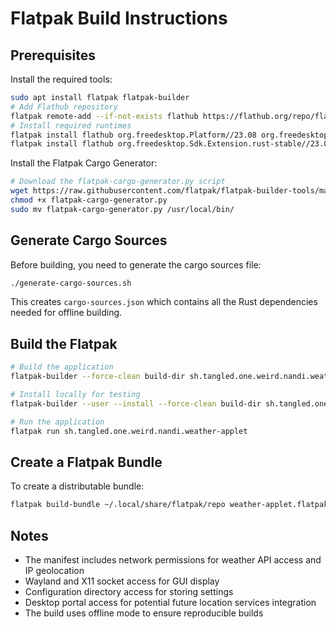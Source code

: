 # Flatpak Build Instructions

## Prerequisites

Install the required tools:

```bash
sudo apt install flatpak flatpak-builder
# Add Flathub repository
flatpak remote-add --if-not-exists flathub https://flathub.org/repo/flathub.flatpakrepo
# Install required runtimes
flatpak install flathub org.freedesktop.Platform//23.08 org.freedesktop.Sdk//23.08
flatpak install flathub org.freedesktop.Sdk.Extension.rust-stable//23.08
```

Install the Flatpak Cargo Generator:

```bash
# Download the flatpak-cargo-generator.py script
wget https://raw.githubusercontent.com/flatpak/flatpak-builder-tools/master/cargo/flatpak-cargo-generator.py
chmod +x flatpak-cargo-generator.py
sudo mv flatpak-cargo-generator.py /usr/local/bin/
```

## Generate Cargo Sources

Before building, you need to generate the cargo sources file:

```bash
./generate-cargo-sources.sh
```

This creates `cargo-sources.json` which contains all the Rust dependencies needed for offline building.

## Build the Flatpak

```bash
# Build the application
flatpak-builder --force-clean build-dir sh.tangled.one.weird.nandi.weather-applet.yml

# Install locally for testing
flatpak-builder --user --install --force-clean build-dir sh.tangled.one.weird.nandi.weather-applet.yml

# Run the application
flatpak run sh.tangled.one.weird.nandi.weather-applet
```

## Create a Flatpak Bundle

To create a distributable bundle:

```bash
flatpak build-bundle ~/.local/share/flatpak/repo weather-applet.flatpak sh.tangled.one.weird.nandi.weather-applet
```

## Notes

- The manifest includes network permissions for weather API access and IP geolocation
- Wayland and X11 socket access for GUI display
- Configuration directory access for storing settings
- Desktop portal access for potential future location services integration
- The build uses offline mode to ensure reproducible builds